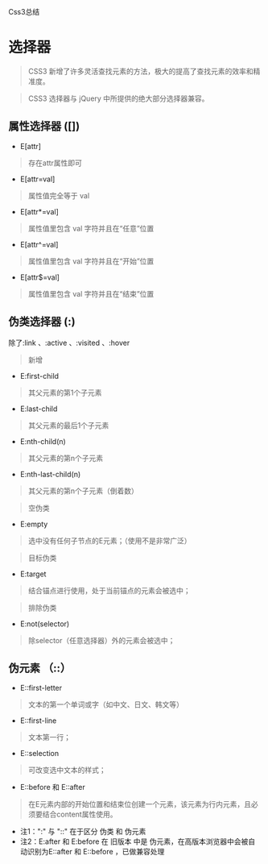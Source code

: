 Css3总结

# 选择器
> CSS3 新增了许多灵活查找元素的方法，极大的提高了查找元素的效率和精准度。

> CSS3 选择器与 jQuery 中所提供的绝大部分选择器兼容。

## 属性选择器 ([])
* E[attr]		        
> 存在attr属性即可
* E[attr=val]		    
> 属性值完全等于 val
* E[attr*=val]		    
> 属性值里包含 val 字符并且在“任意”位置
* E[attr^=val]		    
> 属性值里包含 val 字符并且在“开始”位置
* E[attr$=val]		    
> 属性值里包含 val 字符并且在“结束”位置

## 伪类选择器 (:)
除了:link 、:active 、:visited 、:hover 
> 新增

* E:first-child		
> 其父元素的第1个子元素
* E:last-child		
> 其父元素的最后1个子元素
* E:nth-child(n)		
> 其父元素的第n个子元素
* E:nth-last-child(n)		
> 其父元素的第n个子元素（倒着数）

> 空伪类

* E:empty 
> 选中没有任何子节点的E元素；（使用不是非常广泛）

> 目标伪类

* E:target 
> 结合锚点进行使用，处于当前锚点的元素会被选中；

> 排除伪类

* E:not(selector) 
> 除selector（任意选择器）外的元素会被选中；

## 伪元素 （::）
* E::first-letter
> 文本的第一个单词或字（如中文、日文、韩文等）
* E::first-line 
> 文本第一行；
* E::selection 
> 可改变选中文本的样式；
* E::before 和 E::after
> 在E元素内部的开始位置和结束位创建一个元素，该元素为行内元素，且必须要结合content属性使用。

* 注1：":" 与 "::" 在于区分 伪类 和 伪元素
* 注2：E:after 和 E:before 在 旧版本 中是 伪元素，在高版本浏览器中会被自动识别为E::after 和 E::before ，已做兼容处理